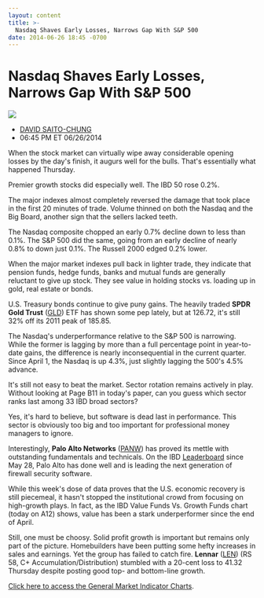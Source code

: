 ```yaml
---
layout: content
title: >-
  Nasdaq Shaves Early Losses, Narrows Gap With S&P 500
date: 2014-06-26 18:45 -0700
---
```



Nasdaq Shaves Early Losses, Narrows Gap With S&P 500
=====================================================


![](https://www.investors.com/wp-content/uploads/ibd-migrated-images/MPv_140627_6353939286735259.gif)

* [DAVID SAITO-CHUNG](https://www.investors.com/author/chungd/ "Posts by DAVID SAITO-CHUNG")
* 06:45 PM ET 06/26/2014




When the stock market can virtually wipe away considerable opening losses by the day's finish, it augurs well for the bulls. That's essentially what happened Thursday.


Premier growth stocks did especially well. The IBD 50 rose 0.2%.


The major indexes almost completely reversed the damage that took place in the first 20 minutes of trade. Volume thinned on both the Nasdaq and the Big Board, another sign that the sellers lacked teeth.


The Nasdaq composite chopped an early 0.7% decline down to less than 0.1%. The S&P 500 did the same, going from an early decline of nearly 0.8% to down just 0.1%. The Russell 2000 edged 0.2% lower.


When the major market indexes pull back in lighter trade, they indicate that pension funds, hedge funds, banks and mutual funds are generally reluctant to give up stock. They see value in holding stocks vs. loading up in gold, real estate or bonds.


U.S. Treasury bonds continue to give puny gains. The heavily traded **SPDR Gold Trust** ([GLD](https://research.investors.com/quote.aspx?symbol=GLD)) ETF has shown some pep lately, but at 126.72, it's still 32% off its 2011 peak of 185.85.


The Nasdaq's underperformance relative to the S&P 500 is narrowing. While the former is lagging by more than a full percentage point in year-to-date gains, the difference is nearly inconsequential in the current quarter. Since April 1, the Nasdaq is up 4.3%, just slightly lagging the 500's 4.5% advance.


It's still not easy to beat the market. Sector rotation remains actively in play. Without looking at Page B11 in today's paper, can you guess which sector ranks last among 33 IBD broad sectors?


Yes, it's hard to believe, but software is dead last in performance. This sector is obviously too big and too important for professional money managers to ignore.


Interestingly, **Palo Alto Networks** ([PANW](https://research.investors.com/quote.aspx?symbol=PANW)) has proved its mettle with outstanding fundamentals and technicals. On the IBD [Leaderboard](http://leaderboard.investors.com/leaderboard/leaders/default.aspx) since May 28, Palo Alto has done well and is leading the next generation of firewall security software.


While this week's dose of data proves that the U.S. economic recovery is still piecemeal, it hasn't stopped the institutional crowd from focusing on high-growth plays. In fact, as the IBD Value Funds Vs. Growth Funds chart (today on A12) shows, value has been a stark underperformer since the end of April.


Still, one must be choosy. Solid profit growth is important but remains only part of the picture. Homebuilders have been putting some hefty increases in sales and earnings. Yet the group has failed to catch fire. **Lennar** ([LEN](https://research.investors.com/quote.aspx?symbol=LEN)) (RS 58, C+ Accumulation/Distribution) stumbled with a 20-cent loss to 41.32 Thursday despite posting good top- and bottom-line growth.


[Click here to access the General Market Indicator Charts](https://www.investors.com/pdf/GMI_062714.pdf).




